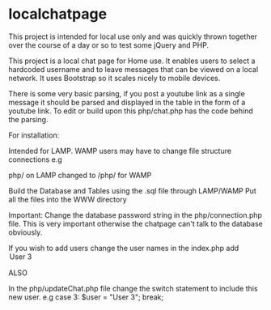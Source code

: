 # localchatpage
This project is intended for local use only and was quickly thrown together over the course of a day or so
to test some jQuery and PHP. 

This project is a local chat page for Home use. It enables users to select a hardcoded username and to leave messages
that can be viewed on a local network. It uses Bootstrap so it scales nicely to mobile devices.

There is some very basic parsing, if you post a youtube link as a single message
it should be parsed and displayed in the table in the form of a youtube link.
To edit or build upon this php/chat.php has the code behind the parsing.

For installation:

Intended for LAMP. WAMP users may have to change file structure connections e.g

php/ on LAMP changed to /php/ for WAMP

Build the Database and Tables using the .sql file through LAMP/WAMP
Put all the files into the WWW directory

Important: Change the database password string in the php/connection.php file.
This is very important otherwise the chatpage can't talk to the database obviously.

If you wish to add users change the user names in the index.php
add <option value="3">User 3</option>

ALSO 

In the php/updateChat.php file change the switch statement to include this new user.
e.g
case 3:
	$user = "User 3";
	break;
